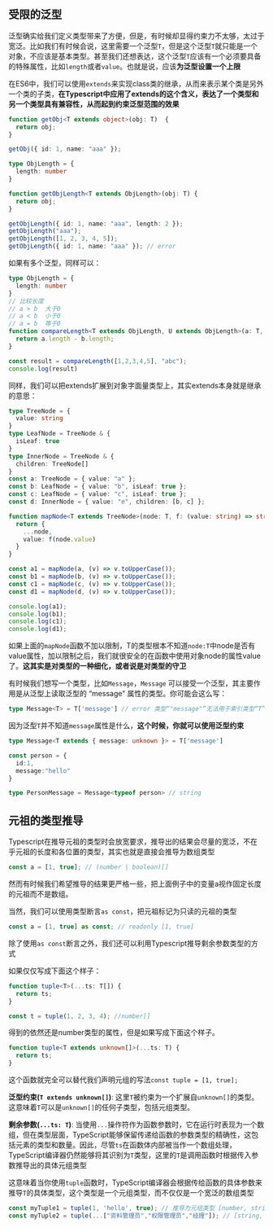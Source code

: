 ## 受限的泛型

泛型确实给我们定义类型带来了方便，但是，有时候却显得约束力不太够，太过于宽泛。比如我们有时候会说，这里需要一个泛型`T`，但是这个泛型`T`就只能是一个对象，不应该是基本类型。甚至我们还想表达，这个泛型`T`应该有一个必须要具备的特殊属性，比如`length`或者`value`。也就是说，应该**为泛型设置一个上限**

在ES6中，我们可以使用`extends`来实现class类的继承，从而来表示某个类是另外一个类的子类，**在Typescript中应用了extends的这个含义，表达了一个类型和另一个类型具有兼容性，从而起到约束泛型范围的效果**

```typescript
function getObj<T extends object>(obj: T)  { 
  return obj;
}

getObj({ id: 1, name: "aaa" });

type ObjLength = {
  length: number
}

function getObjLength<T extends ObjLength>(obj: T) { 
  return obj;
}

getObjLength({ id: 1, name: "aaa", length: 2 });
getObjLength("aaa");
getObjLength([1, 2, 3, 4, 5]);
getObjLength({ id: 1, name: "aaa" }); // error
```

如果有多个泛型，同样可以：

```typescript
type ObjLength = {
  length: number
}
// 比较长度
// a > b  大于0
// a < b  小于0
// a = b  等于0
function compareLength<T extends ObjLength, U extends ObjLength>(a: T, b: U) { 
  return a.length - b.length;
}

const result = compareLength([1,2,3,4,5], "abc");
console.log(result)
```

同样，我们可以把extends扩展到对象字面量类型上，其实extends本身就是继承的意思：

```typescript
type TreeNode = {
  value: string
}
type LeafNode = TreeNode & {
  isLeaf: true
}
type InnerNode = TreeNode & {
  children: TreeNode[]
}
const a: TreeNode = { value: "a" };
const b: LeafNode = { value: "b", isLeaf: true };
const c: LeafNode = { value: "c", isLeaf: true };
const d: InnerNode = { value: "e", children: [b, c] };

function mapNode<T extends TreeNode>(node: T, f: (value: string) => string): T { 
  return {
    ...node,
    value: f(node.value)
  }
}

const a1 = mapNode(a, (v) => v.toUpperCase());
const b1 = mapNode(b, (v) => v.toUpperCase());
const c1 = mapNode(c, (v) => v.toUpperCase());
const d1 = mapNode(d, (v) => v.toUpperCase());

console.log(a1);
console.log(b1);
console.log(c1);
console.log(d1);
```

如果上面的`mapNode`函数不加以限制，T的类型根本不知道`node:T`中node是否有value属性，加以限制之后，我们就很安全的在函数中使用对象node的属性value了。**这其实是对类型的一种细化，或者说是对类型的守卫**

有时候我们想写一个类型，比如`Message`，`Message` 可以接受一个泛型，其主要作用是从泛型上读取泛型的 “message” 属性的类型。你可能会这么写：

```typescript
type Message<T> = T['message'] // error 类型“"message"”无法用于索引类型“T”
```

因为泛型`T`并不知道`message`属性是什么，**这个时候，你就可以使用泛型约束**

```typescript
type Message<T extends { message: unknown }> = T['message']

const person = {
  id:1,
  message:"hello"
}

type PersonMessage = Message<typeof person> // string
```

## 元祖的类型推导

Typescript在推导元祖的类型时会放宽要求，推导出的结果会尽量的宽泛，不在乎元祖的长度和各位置的类型，其实也就是直接会推导为数组类型

```typescript
const a = [1, true]; // (number | boolean)[]
```

然而有时候我们希望推导的结果更严格一些，把上面例子中的变量a视作固定长度的元祖而不是数组。

当然，我们可以使用类型断言`as const`，把元祖标记为只读的元祖的类型

```typescript
const a = [1, true] as const; // readonly [1, true]
```

除了使用`as const`断言之外，我们还可以利用Typescript推导剩余参数类型的方式

如果仅仅写成下面这个样子：

```typescript
function tuple<T>(...ts: T[]) { 
  return ts;
}

const t = tuple(1, 2, 3, 4); //number[]
```

得到的依然还是number类型的属性，但是如果写成下面这个样子。

```typescript
function tuple<T extends unknown[]>(...ts: T) { 
  return ts;
}
```

这个函数就完全可以替代我们声明元组的写法`const tuple = [1, true];`

**泛型约束(`T extends unknown[]`)**: 这里`T`被约束为一个扩展自`unknown[]`的类型。这意味着`T`可以是`unknown[]`的任何子类型，包括元组类型。

**剩余参数(`...ts: T`)**: 当使用`...`操作符作为函数参数时，它在运行时表现为一个数组，但在类型层面，TypeScript能够保留传递给函数的参数类型的精确性，这包括元素的类型和数量。因此，尽管`ts`在函数体内部被当作一个数组处理，TypeScript编译器仍然能够将其识别为`T`类型，这里的`T`是调用函数时根据传入参数推导出的具体元组类型

这意味着当你使用`tuple`函数时，TypeScript编译器会根据传给函数的具体参数来推导`T`的具体类型，这个类型是一个元组类型，而不仅仅是一个宽泛的数组类型

```typescript
const myTuple1 = tuple(1, 'hello', true); // 推导为元组类型 [number, string, boolean]
const myTuple2 = tuple(...["资料管理员","权限管理员","经理"]); // [string, string, string]
```

